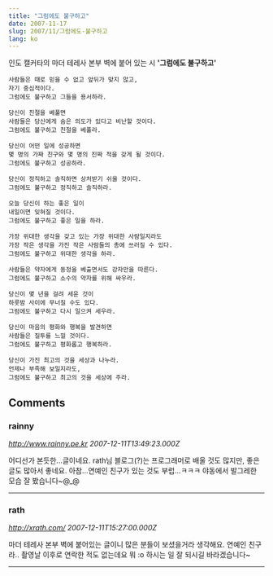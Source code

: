 ```yaml
---
title: "그럼에도 불구하고"
date: 2007-11-17
slug: 2007/11/그럼에도-불구하고
lang: ko
---
```


인도 캘커타의 마더 테레사 본부 벽에 붙어 있는 시 **'그럼에도 불구하고'**


```
사람들은 때로 믿을 수 없고 앞뒤가 맞지 않고,
자기 중심적이다.
그럼에도 불구하고 그들을 용서하라.

당신이 친절을 베풀면 
사람들은 당신에게 숨은 의도가 있다고 비난할 것이다.
그럼에도 불구하고 친절을 베풀라.

당신이 어떤 일에 성공하면
몇 명의 가짜 친구와 몇 명의 진짜 적을 갖게 될 것이다.
그럼에도 불구하고 성공하라.

당신이 정직하고 솔직하면 상처받기 쉬울 것이다.
그럼에도 불구하고 정직하고 솔직하라.

오늘 당신이 하는 좋은 일이 
내일이면 잊혀질 것이다.
그럼에도 불구하고 좋은 일을 하라.

가장 위대한 생각을 갖고 있는 가장 위대한 사람일지라도
가장 작은 생각을 가진 작은 사람들의 총에 쓰러질 수 있다.
그럼에도 불구하고 위대한 생각을 하라.

사람들은 약자에게 동정을 베출면서도 강자만을 따른다.
그럼에도 불구하고 소수의 약자를 위해 싸우라.

당신이 몇 년을 걸려 세운 것이
하룻밤 사이에 무너질 수도 있다.
그럼에도 불구하고 다시 일으켜 세우라.

당신이 마음의 평화와 행복을 발견하면
사람들은 질투를 느낄 것이다.
그럼에도 불구하고 평화롭고 행복하라.

당신이 가진 최고의 것을 세상과 나누라.
언제나 부족해 보일지라도,
그럼에도 불구하고 최고의 것을 세상에 주라.
```



## Comments

### rainny
*http://www.rainny.pe.kr*
*2007-12-11T13:49:23.000Z*

어디선가 본듯한...글이네요.
rath님 블로그(?)는 프로그래머로 배울 것도 많지만, 좋은 글도 많아서 좋네요.
아참...연예인 친구가 있는 것도 부럽...ㅋㅋㅋ
야동에서 발그레한 모습 잘 봤습니다~@_@

---

### rath
*http://xrath.com/*
*2007-12-11T15:27:00.000Z*

마더 테레사 본부 벽에 붙어있는 글이니 많은 분들이 보셨을거라 생각해요.
연예인 친구라.. 촬영날 이후로 연락한 적도 없는데요 뭐 :o
하시는 일 잘 되시길 바라겠습니다~

---


